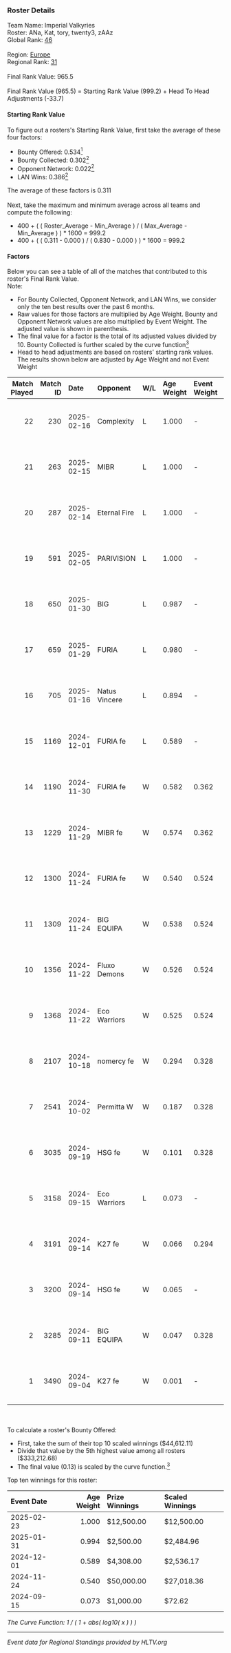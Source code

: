 ### Roster Details<br />
Team Name: Imperial Valkyries<br />
Roster: ANa, Kat, tory, twenty3, zAAz<br />
Global Rank: [46](../../standings_global_2025_03_03.md)<br />
<br />
Region: [Europe]( ../../standings_europe_2025_03_03.md)<br />
Regional Rank: [31]( ../../standings_europe_2025_03_03.md)<br />
<br />
Final Rank Value:  965.5<br />
<br />
Final Rank Value (965.5) = Starting Rank Value (999.2) + Head To Head Adjustments (-33.7)<br />

#### Starting Rank Value<br />
To figure out a rosters's Starting Rank Value, first take the average of these four factors:<br />
- Bounty Offered: 0.534[<sup>1</sup>](#table2)
- Bounty Collected: 0.302[<sup>2</sup>](#table1)
- Opponent Network: 0.022[<sup>2</sup>](#table1)
- LAN Wins: 0.386[<sup>2</sup>](#table1)

The average of these factors is 0.311<br />
<br />
Next, take the maximum and minimum average across all teams and compute the following:<br />
- 400 + ( ( Roster_Average - Min_Average ) / ( Max_Average - Min_Average ) ) * 1600 = 999.2
- 400 + ( ( 0.311 - 0.000 ) / ( 0.830 - 0.000 ) ) * 1600 = 999.2


#### Factors<br />
Below you can see a table of all of the matches that contributed to this roster's Final Rank Value.<br />
Note:<br />

- For Bounty Collected, Opponent Network, and LAN Wins, we consider only the ten best results over the past 6 months.
- Raw values for those factors are multiplied by Age Weight. Bounty and Opponent Network values are also multiplied by Event Weight. The adjusted value is shown in parenthesis.
- The final value for a factor is the total of its adjusted values divided by 10. Bounty Collected is further scaled by the curve function[<sup>3</sup>](#curveFunction)
- Head to head adjustments are based on rosters' starting rank values. The results shown below are adjusted by Age Weight and not Event Weight
<span id="table1"></span><br />


| Match Played | Match ID | Date       | Opponent      | W/L | Age Weight | Event Weight | Bounty Collected | Opponent Network | LAN Wins  | H2H Adj. | Roster                          |
| -: | -: | :- | :- | :- | :- | :- | :- | :- | :- | -: | :- |
|           22 |      230 | 2025-02-16 | Complexity    | L   | 1.000      | -            | -                | -                | -         |   -10.40 | ANa, Kat, tory, twenty3, zAAz   |
|           21 |      263 | 2025-02-15 | MIBR          | L   | 1.000      | -            | -                | -                | -         |    -5.13 | ANa, Kat, tory, twenty3, zAAz   |
|           20 |      287 | 2025-02-14 | Eternal Fire  | L   | 1.000      | -            | -                | -                | -         |    -0.27 | ANa, Kat, tory, twenty3, zAAz   |
|           19 |      591 | 2025-02-05 | PARIVISION    | L   | 1.000      | -            | -                | -                | -         |   -28.06 | ANa, Kat, tory, twenty3, zAAz   |
|           18 |      650 | 2025-01-30 | BIG           | L   | 0.987      | -            | -                | -                | -         |    -4.47 | ANa, bubble, Kat, twenty3, zAAz |
|           17 |      659 | 2025-01-29 | FURIA         | L   | 0.980      | -            | -                | -                | -         |    -4.20 | ANa, bubble, Kat, twenty3, zAAz |
|           16 |      705 | 2025-01-16 | Natus Vincere | L   | 0.894      | -            | -                | -                | -         |    -0.65 | ANa, Kat, tory, twenty3, zAAz   |
|           15 |     1169 | 2024-12-01 | FURIA fe      | L   | 0.589      | -            | -                | -                | -         |   -10.18 | ANa, Kat, tory, twenty3, zAAz   |
|           14 |     1190 | 2024-11-30 | FURIA fe      | W   | 0.582      | 0.362        | 0.063 (0.013)    | 0.210 (0.044)    | 1 (0.582) |     8.32 | ANa, Kat, tory, twenty3, zAAz   |
|           13 |     1229 | 2024-11-29 | MIBR fe       | W   | 0.574      | 0.362        | 0.004 (0.001)    | 0.048 (0.010)    | 1 (0.574) |     1.94 | ANa, Kat, tory, twenty3, zAAz   |
|           12 |     1300 | 2024-11-24 | FURIA fe      | W   | 0.540      | 0.524        | 0.063 (0.018)    | 0.210 (0.059)    | 1 (0.540) |     8.09 | ANa, Kat, tory, twenty3, zAAz   |
|           11 |     1309 | 2024-11-24 | BIG EQUIPA    | W   | 0.538      | 0.524        | 0.021 (0.006)    | 0.070 (0.020)    | 1 (0.538) |     3.47 | ANa, Kat, tory, twenty3, zAAz   |
|           10 |     1356 | 2024-11-22 | Fluxo Demons  | W   | 0.526      | 0.524        | 0.016 (0.004)    | 0.096 (0.026)    | 1 (0.526) |     3.18 | ANa, Kat, tory, twenty3, zAAz   |
|            9 |     1368 | 2024-11-22 | Eco Warriors  | W   | 0.525      | 0.524        | 0.022 (0.006)    | 0.184 (0.051)    | 1 (0.525) |     3.69 | ANa, Kat, tory, twenty3, zAAz   |
|            8 |     2107 | 2024-10-18 | nomercy fe    | W   | 0.294      | 0.328        | 0.001 (0.000)    | 0.069 (0.007)    | 0 (0.000) |     0.92 | ANa, Kat, tory, twenty3, zAAz   |
|            7 |     2541 | 2024-10-02 | Permitta W    | W   | 0.187      | 0.328        | 0.003 (0.000)    | 0.041 (0.002)    | 0 (0.000) |     0.63 | ANa, Kat, tory, twenty3, zAAz   |
|            6 |     3035 | 2024-09-19 | HSG fe        | W   | 0.101      | 0.328        | -                | 0.030 (0.001)    | 0 (0.000) |     0.36 | ANa, Kat, tory, twenty3, zAAz   |
|            5 |     3158 | 2024-09-15 | Eco Warriors  | L   | 0.073      | -            | -                | -                | -         |    -1.78 | ANa, Kat, tory, twenty3, zAAz   |
|            4 |     3191 | 2024-09-14 | K27 fe        | W   | 0.066      | 0.294        | 0.006 (0.000)    | -                | 0 (0.000) |     0.27 | ANa, Kat, tory, twenty3, zAAz   |
|            3 |     3200 | 2024-09-14 | HSG fe        | W   | 0.065      | -            | -                | -                | -         |     0.23 | ANa, Kat, tory, twenty3, zAAz   |
|            2 |     3285 | 2024-09-11 | BIG EQUIPA    | W   | 0.047      | 0.328        | 0.021 (0.000)    | 0.070 (0.001)    | -         |     0.31 | ANa, Kat, tory, twenty3, zAAz   |
|            1 |     3490 | 2024-09-04 | K27 fe        | W   | 0.001      | -            | -                | -                | -         |     0.00 | ANa, Kat, tory, twenty3, zAAz   |

<br />
<span id="table2"></span><br />
To calculate a roster's Bounty Offered:<br />

- First, take the sum of their top 10 scaled winnings ($44,612.11)
- Divide that value by the 5th highest value among all rosters ($333,212.68)
- The final value (0.13) is scaled by the curve function.[<sup>3</sup>](#curveFunction)

Top ten winnings for this roster:<br />

| Event Date | Age Weight | Prize Winnings | Scaled Winnings |
| :- | -: | :- | :- |
| 2025-02-23 |      1.000 | $12,500.00     | $12,500.00      |
| 2025-01-31 |      0.994 | $2,500.00      | $2,484.96       |
| 2024-12-01 |      0.589 | $4,308.00      | $2,536.17       |
| 2024-11-24 |      0.540 | $50,000.00     | $27,018.36      |
| 2024-09-15 |      0.073 | $1,000.00      | $72.62          |


<span id="curveFunction"></span>_The Curve Function: 1 / ( 1 + abs( log10( x ) ) )_<br />

---
_Event data for Regional Standings provided by HLTV.org_<br />
